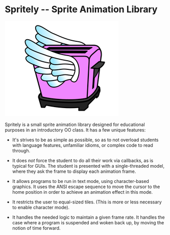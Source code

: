 # Spritely -- Sprite Animation Library
![Toaster](docs/pink_flying_toaster_morgaine1976-300px.png "Toaster")

Spritely is a small sprite animation library designed for educational
purposes in an introductory OO class.  It has a few unique features:

  *  It's strives to be as simple as possible, so as to not overload
     students with language features, unfamiliar idioms, or complex
     code to read through.

  *  It does <em>not</em> force the student to do all their work via
     callbacks, as is typical for GUIs.  The student is presented with
     a single-threaded model, where they ask the frame to display each
     animation frame.

  *  It allows programs to be run in text mode, using character-based
     graphics.  It uses the ANSI escape sequence to move the cursor
     to the home position in order to achieve an animation effect in
     this mode.

  *  It restricts the user to equal-sized tiles.  (This is more or less
     necessary to enable character mode).

  *  It handles the needed logic to maintain a given frame rate.  It
     handles the case where a program is suspended and woken back up,
     by moving the notion of time forward.
